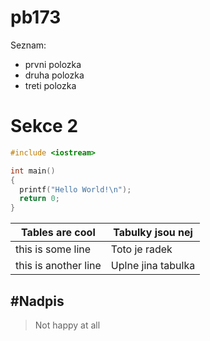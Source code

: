 pb173
=====

Seznam:
* prvni polozka
* druha polozka
* treti polozka

Sekce 2
=======

```c++
#include <iostream>

int main()
{
  printf("Hello World!\n");
  return 0;
}
```

| Tables are cool    | Tabulky jsou nej  |
|--------------------|-------------------|
|this is some line   |Toto je radek      |
|this is another line| Uplne jina tabulka|

#Nadpis
-------
>Not happy at all
